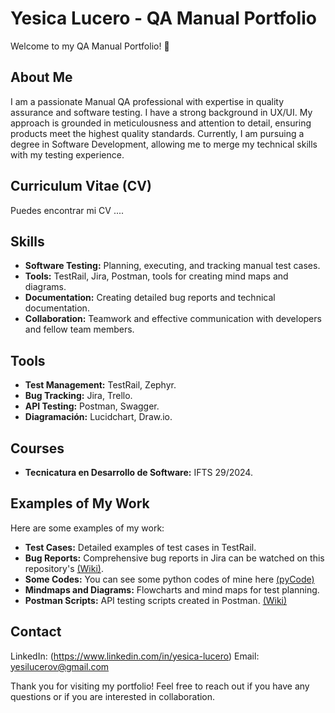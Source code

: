 # Yesica Lucero - QA Manual Portfolio

Welcome to my QA Manual Portfolio! 👋

## About Me
I am a passionate Manual QA professional with expertise in quality assurance and software testing. I have a strong background in UX/UI. My approach is grounded in meticulousness and attention to detail, ensuring products meet the highest quality standards. Currently, I am pursuing a degree in Software Development, allowing me to merge my technical skills with my testing experience.

## Curriculum Vitae (CV)
Puedes encontrar mi CV ....

## Skills
- **Software Testing:** Planning, executing, and tracking manual test cases.
- **Tools:** TestRail, Jira, Postman, tools for creating mind maps and diagrams.
- **Documentation:** Creating detailed bug reports and technical documentation.
- **Collaboration:** Teamwork and effective communication with developers and fellow team members.

## Tools
- **Test Management:** TestRail, Zephyr.
- **Bug Tracking:** Jira, Trello.
- **API Testing:** Postman, Swagger.
- **Diagramación:** Lucidchart, Draw.io.

## Courses
- **Tecnicatura en Desarrollo de Software:** IFTS 29/2024.

## Examples of My Work
Here are some examples of my work:
- **Test Cases:** Detailed examples of test cases in TestRail.
- **Bug Reports:** Comprehensive bug reports in Jira can be watched on this repository's [(Wiki)](https://github.com/YesicaLuc/qaportfolio/wiki).
- **Some Codes:** You can see some python codes of mine here [(pyCode)](https://github.com/YesicaLuc/qaportfolio/tree/YesicaLuc-pyCode)
- **Mindmaps and Diagrams:** Flowcharts and mind maps for test planning.
- **Postman Scripts:** API testing scripts created in Postman. [(Wiki)](https://github.com/YesicaLuc/qaportfolio/wiki/Postman-Testing-Example)
  
## Contact
LinkedIn: (https://www.linkedin.com/in/yesica-lucero)
Email: yesilucerov@gmail.com

Thank you for visiting my portfolio! Feel free to reach out if you have any questions or if you are interested in collaboration.

